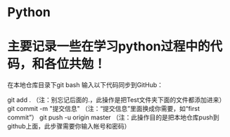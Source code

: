 # Python

# 主要记录一些在学习python过程中的代码，和各位共勉！



在本地仓库目录下git bash 
输入以下代码同步到GitHub：

git add .                   （注：别忘记后面的.，此操作是把Test文件夹下面的文件都添加进来）
git commit  -m  "提交信息"   （注：“提交信息”里面换成你需要，如“first commit”）
git push -u origin master   （注：此操作目的是把本地仓库push到github上面，此步骤需要你输入帐号和密码）
